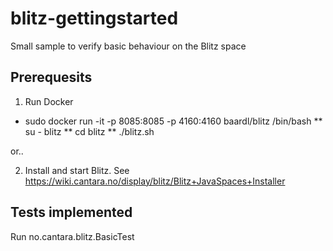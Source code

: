 blitz-gettingstarted
=====

Small sample to verify basic behaviour on the Blitz space

Prerequesits
-----

1. Run Docker

* sudo docker run -it -p 8085:8085 -p 4160:4160 baardl/blitz /bin/bash
** su - blitz
** cd blitz
** ./blitz.sh

or..

2. Install and start Blitz. See https://wiki.cantara.no/display/blitz/Blitz+JavaSpaces+Installer

Tests implemented
-----
Run no.cantara.blitz.BasicTest




